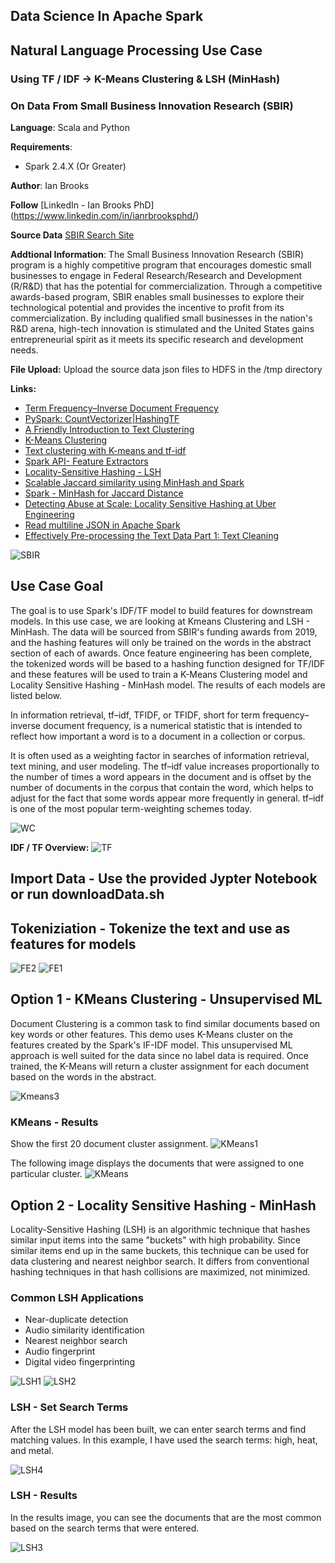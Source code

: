 ## Data Science In Apache Spark
## Natural Language Processing Use Case
### Using TF / IDF -> K-Means Clustering & LSH (MinHash)
### On Data From Small Business Innovation Research (SBIR)

**Language**: Scala and Python

**Requirements**: 
- Spark 2.4.X (Or Greater)

**Author**: Ian Brooks

**Follow** [LinkedIn - Ian Brooks PhD] (https://www.linkedin.com/in/ianrbrooksphd/)

**Source Data** [SBIR Search Site](https://www.sbir.gov/sbirsearch/award/all)

**Addtional Information**: The Small Business Innovation Research (SBIR) program is a highly competitive program that encourages domestic small businesses to engage in Federal Research/Research and Development (R/R&D) that has the potential for commercialization. Through a competitive awards-based program, SBIR enables small businesses to explore their technological potential and provides the incentive to profit from its commercialization. By including qualified small businesses in the nation's R&D arena, high-tech innovation is stimulated and the United States gains entrepreneurial spirit as it meets its specific research and development needs.

**File Upload:** Upload the source data json  files to HDFS in the /tmp directory

**Links:**
* [Term Frequency–Inverse Document Frequency](https://en.wikipedia.org/wiki/Tf%E2%80%93idf)
* [PySpark: CountVectorizer|HashingTF](https://towardsdatascience.com/countvectorizer-hashingtf-e66f169e2d4e)
* [A Friendly Introduction to Text Clustering](https://towardsdatascience.com/a-friendly-introduction-to-text-clustering-fa996bcefd04)
* [K-Means Clustering](https://en.wikipedia.org/wiki/K-means_clustering)
* [Text clustering with K-means and tf-idf](https://medium.com/@MSalnikov/text-clustering-with-k-means-and-tf-idf-f099bcf95183)
* [Spark API- Feature Extractors](https://spark.apache.org/docs/2.2.3/ml-features.html#countvectorizer)
* [Locality-Sensitive Hashing - LSH](https://en.wikipedia.org/wiki/Locality-sensitive_hashing)
* [Scalable Jaccard similarity using MinHash and Spark](https://towardsdatascience.com/scalable-jaccard-similarity-using-minhash-and-spark-85d00a007c5e)
* [Spark - MinHash for Jaccard Distance](https://george-jen.gitbook.io/data-science-and-apache-spark/minhash-for-jaccard-distance)
* [Detecting Abuse at Scale: Locality Sensitive Hashing at Uber Engineering](https://databricks.com/blog/2017/05/09/detecting-abuse-scale-locality-sensitive-hashing-uber-engineering.html)
* [Read multiline JSON in Apache Spark](https://stackoverflow.com/questions/38545850/read-multiline-json-in-apache-spark)
* [Effectively Pre-processing the Text Data Part 1: Text Cleaning](https://towardsdatascience.com/effectively-pre-processing-the-text-data-part-1-text-cleaning-9ecae119cb3e)


![SBIR](https://s11759.pcdn.co/wp-content/uploads/2018/04/SBIR_logo.jpg "SBIR")

## Use Case Goal 
The goal is to use Spark's IDF/TF model to build features for downstream models.  In this use case, we are looking at Kmeans Clustering and LSH - MinHash.  The data will be sourced from SBIR's funding awards from 2019, and the hashing features will only be trained on the words in the abstract section of each of awards.  Once feature engineering has been complete, the tokenized words will be based to a hashing function designed for TF/IDF and these features will be used to train a K-Means Clustering model and Locality Sensitive Hashing - MinHash model. The results of each models are listed below. 

In information retrieval, tf–idf, TFIDF, or TFIDF, short for term frequency–inverse document frequency, is a numerical statistic that is intended to reflect how important a word is to a document in a collection or corpus.

It is often used as a weighting factor in searches of information retrieval, text mining, and user modeling. The tf–idf value increases proportionally to the number of times a word appears in the document and is offset by the number of documents in the corpus that contain the word, which helps to adjust for the fact that some words appear more frequently in general. tf–idf is one of the most popular term-weighting schemes today.

![WC](word-clouds.png "WC")

**IDF / TF Overview:**
![TF](https://github.com/BrooksIan/SBIR_TFIDF_KMeans/blob/master/TFIDF.jpg "tf")

## Import Data - Use the provided Jypter Notebook or run downloadData.sh

## Tokeniziation - Tokenize the text and use as features for models  
![FE2](https://github.com/BrooksIan/SBIR_TFIDF_KMeans/blob/master/tfidf_detail.png "tf2" )
![FE1](https://github.com/BrooksIan/SBIR_TFIDF_KMeans/blob/master/featureEng.png "Fe2")

## Option 1 - KMeans Clustering - Unsupervised ML
Document Clustering is a common task to find similar documents based on key words or other features.  This demo uses K-Means cluster on the features created by the Spark's IF-IDF model.  This unsupervised ML approach is well suited for the data since no label data is required.  Once trained, the K-Means will return a cluster assignment for each document based on the words in the abstract.

![Kmeans3](kmeansCLusters.jpg "kmeans3")


### KMeans - Results

Show the first 20 document cluster assignment. 
![KMeans1](https://github.com/BrooksIan/SBIR_TFIDF_KMeans/blob/master/ClusterByDocs.png "kmeans1")

The following image displays the documents that were assigned to one particular cluster. 
![KMeans](https://github.com/BrooksIan/SBIR_TFIDF_KMeans/blob/master/clusterResults.png "kmeans")

## Option 2 - Locality Sensitive Hashing - MinHash

Locality-Sensitive Hashing (LSH) is an algorithmic technique that hashes similar input items into the same "buckets" with high probability.  Since similar items end up in the same buckets, this technique can be used for data clustering and nearest neighbor search. It differs from conventional hashing techniques in that hash collisions are maximized, not minimized.

### Common LSH Applications

* Near-duplicate detection
* Audio similarity identification
* Nearest neighbor search
* Audio fingerprint
* Digital video fingerprinting

![LSH1](https://github.com/BrooksIan/SBIR_TFIDF_KMeans/blob/master/MinHashBuckets.png "lsh1")
![LSH2](https://github.com/BrooksIan/SBIR_TFIDF_KMeans/blob/master/benchmark-minhashlsh-algorithm-on-spark-5-638.jpg "lsh2")

### LSH - Set Search Terms

After the LSH model has been built, we can enter search terms and find matching values.  In this example, I have used the search terms: high, heat, and metal. 

![LSH4](https://github.com/BrooksIan/SBIR_TFIDF_KMeans/blob/master/searchTerms.png "lsh4")

### LSH - Results

In the results image, you can see the documents that are the most common based on the search terms that were entered. 

![LSH3](https://github.com/BrooksIan/SBIR_TFIDF_KMeans/blob/master/LSH_Resutls.png "lsh3")





